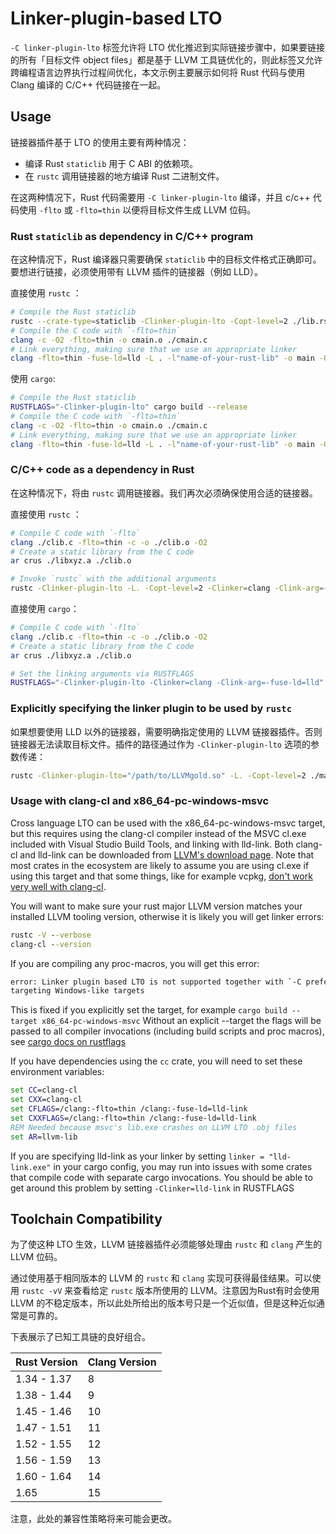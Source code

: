 # Linker-plugin-based LTO

`-C linker-plugin-lto` 标签允许将 LTO 优化推迟到实际链接步骤中，如果要链接的所有「目标文件 object files」都是基于 LLVM 工具链优化的，则此标签又允许跨编程语言边界执行过程间优化，本文示例主要展示如何将 Rust 代码与使用 Clang 编译的 C/C++ 代码链接在一起。

## Usage

链接器插件基于 LTO 的使用主要有两种情况：

 - 编译 Rust `staticlib` 用于 C ABI 的依赖项。
 - 在 `rustc` 调用链接器的地方编译 Rust 二进制文件。

在这两种情况下，Rust 代码需要用 `-C linker-plugin-lto` 编译，并且 c/c++ 代码使用 `-flto` 或 `-flto=thin` 以便将目标文件生成 LLVM 位码。

### Rust `staticlib` as dependency in C/C++ program

在这种情况下，Rust 编译器只需要确保 `staticlib` 中的目标文件格式正确即可。要想进行链接，必须使用带有 LLVM 插件的链接器（例如 LLD）。

直接使用 `rustc` ：

```bash
# Compile the Rust staticlib
rustc --crate-type=staticlib -Clinker-plugin-lto -Copt-level=2 ./lib.rs
# Compile the C code with `-flto=thin`
clang -c -O2 -flto=thin -o cmain.o ./cmain.c
# Link everything, making sure that we use an appropriate linker
clang -flto=thin -fuse-ld=lld -L . -l"name-of-your-rust-lib" -o main -O2 ./cmain.o
```

使用 `cargo`:

```bash
# Compile the Rust staticlib
RUSTFLAGS="-Clinker-plugin-lto" cargo build --release
# Compile the C code with `-flto=thin`
clang -c -O2 -flto=thin -o cmain.o ./cmain.c
# Link everything, making sure that we use an appropriate linker
clang -flto=thin -fuse-ld=lld -L . -l"name-of-your-rust-lib" -o main -O2 ./cmain.o
```

### C/C++ code as a dependency in Rust

在这种情况下，将由 `rustc` 调用链接器。我们再次必须确保使用合适的链接器。

直接使用 `rustc` ：

```bash
# Compile C code with `-flto`
clang ./clib.c -flto=thin -c -o ./clib.o -O2
# Create a static library from the C code
ar crus ./libxyz.a ./clib.o

# Invoke `rustc` with the additional arguments
rustc -Clinker-plugin-lto -L. -Copt-level=2 -Clinker=clang -Clink-arg=-fuse-ld=lld ./main.rs
```

直接使用 `cargo`：

```bash
# Compile C code with `-flto`
clang ./clib.c -flto=thin -c -o ./clib.o -O2
# Create a static library from the C code
ar crus ./libxyz.a ./clib.o

# Set the linking arguments via RUSTFLAGS
RUSTFLAGS="-Clinker-plugin-lto -Clinker=clang -Clink-arg=-fuse-ld=lld" cargo build --release
```

### Explicitly specifying the linker plugin to be used by `rustc`

如果想要使用 LLD 以外的链接器，需要明确指定使用的 LLVM 链接器插件。否则链接器无法读取目标文件。插件的路径通过作为 `-Clinker-plugin-lto` 选项的参数传递：

```bash
rustc -Clinker-plugin-lto="/path/to/LLVMgold.so" -L. -Copt-level=2 ./main.rs
```

### Usage with clang-cl and x86_64-pc-windows-msvc

Cross language LTO can be used with the x86_64-pc-windows-msvc target, but this requires using the
clang-cl compiler instead of the MSVC cl.exe included with Visual Studio Build Tools, and linking
with lld-link. Both clang-cl and lld-link can be downloaded from [LLVM's download page](https://releases.llvm.org/download.html).
Note that most crates in the ecosystem are likely to assume you are using cl.exe if using this target
and that some things, like for example vcpkg, [don't work very well with clang-cl](https://github.com/microsoft/vcpkg/issues/2087).

You will want to make sure your rust major LLVM version matches your installed LLVM tooling version,
otherwise it is likely you will get linker errors:

```bat
rustc -V --verbose
clang-cl --version
```

If you are compiling any proc-macros, you will get this error:

```bash
error: Linker plugin based LTO is not supported together with `-C prefer-dynamic` when
targeting Windows-like targets
```

This is fixed if you explicitly set the target, for example
`cargo build --target x86_64-pc-windows-msvc`
Without an explicit --target the flags will be passed to all compiler invocations (including build
scripts and proc macros), see [cargo docs on rustflags](../cargo/reference/config.html#buildrustflags)

If you have dependencies using the `cc` crate, you will need to set these
environment variables:
```bat
set CC=clang-cl
set CXX=clang-cl
set CFLAGS=/clang:-flto=thin /clang:-fuse-ld=lld-link
set CXXFLAGS=/clang:-flto=thin /clang:-fuse-ld=lld-link
REM Needed because msvc's lib.exe crashes on LLVM LTO .obj files
set AR=llvm-lib
```

If you are specifying lld-link as your linker by setting `linker = "lld-link.exe"` in your cargo config,
you may run into issues with some crates that compile code with separate cargo invocations. You should be
able to get around this problem by setting `-Clinker=lld-link` in RUSTFLAGS

## Toolchain Compatibility

<!-- NOTE: to update the below table, you can use this Python script:

```python
from collections import defaultdict
import subprocess

def minor_version(version):
    return int(version.split('.')[1])

INSTALL_TOOLCHAIN = ["rustup", "toolchain", "install", "--profile", "minimal"]
subprocess.run(INSTALL_TOOLCHAIN + ["nightly"])

LOWER_BOUND = 65
NIGHTLY_VERSION = minor_version(subprocess.run(
    ["rustc", "+nightly", "--version"],
    capture_output=True,
    text=True).stdout)

def llvm_version(toolchain):
    version_text = subprocess.run(
        ["rustc", "+{}".format(toolchain), "-Vv"],
        capture_output=True,
        text=True).stdout
    return int(version_text.split("LLVM")[1].split(':')[1].split('.')[0])

version_map = defaultdict(lambda: [])
for version in range(LOWER_BOUND, NIGHTLY_VERSION - 1):
    toolchain = "1.{}.0".format(version)
    subprocess.run(
        INSTALL_TOOLCHAIN + ["--no-self-update", toolchain],
        capture_output=True)
    version_map[llvm_version(toolchain)].append(version)

print("| Rust Version | Clang Version |")
print("|--------------|---------------|")
for clang, rust in sorted(version_map.items()):
    if len(rust) > 1:
        rust_range = "1.{} - 1.{}".format(rust[0], rust[-1])
    else:
        rust_range = "1.{}       ".format(rust[0])
    print("| {}  |      {}       |".format(rust_range, clang))
```

-->

为了使这种 LTO 生效，LLVM 链接器插件必须能够处理由 `rustc` 和 `clang` 产生的 LLVM 位码。

通过使用基于相同版本的 LLVM 的 `rustc` 和 `clang` 实现可获得最佳结果。可以使用 `rustc -vV` 来查看给定 `rustc` 版本所使用的 LLVM。注意因为Rust有时会使用 LLVM 的不稳定版本，所以此处所给出的版本号只是一个近似值，但是这种近似通常是可靠的。

下表展示了已知工具链的良好组合。

| Rust Version | Clang Version |
|--------------|---------------|
| 1.34 - 1.37  |       8       |
| 1.38 - 1.44  |       9       |
| 1.45 - 1.46  |      10       |
| 1.47 - 1.51  |      11       |
| 1.52 - 1.55  |      12       |
| 1.56 - 1.59  |      13       |
| 1.60 - 1.64  |      14       |
| 1.65         |      15       |

注意，此处的兼容性策略将来可能会更改。
